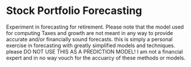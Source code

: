 Stock Portfolio Forecasting
===========================

Experiment in forecasting for retirement. Please note that the model used for computing Taxes and growth are not meant in any way to provide accurate and/or financially sound forecasts. this is simply a personal exercise in forecasting with greatly simplified models and techniques. please DO NOT USE THIS AS A PREDICTION MODEL! I am not a financial expert and in no way vouch for the accuarcy of these methods or models.

